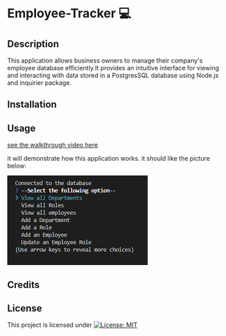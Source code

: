 # Employee-Tracker 💻

## Description

This application allows business owners to manage their company's employee database efficiently.It provides an intuitive interface for viewing and interacting with data stored in a PostgresSQL database using Node.js and inquirier package.


## Installation


## Usage

[see the walkthrough video here]() 

 it will demonstrate how this application works. it should like the picture below:

![alt text](image.png)



## Credits



## License
This project is licensed under [![License: MIT](https://img.shields.io/badge/License-MIT-yellow.svg)](https://opensource.org/licenses/MIT)

